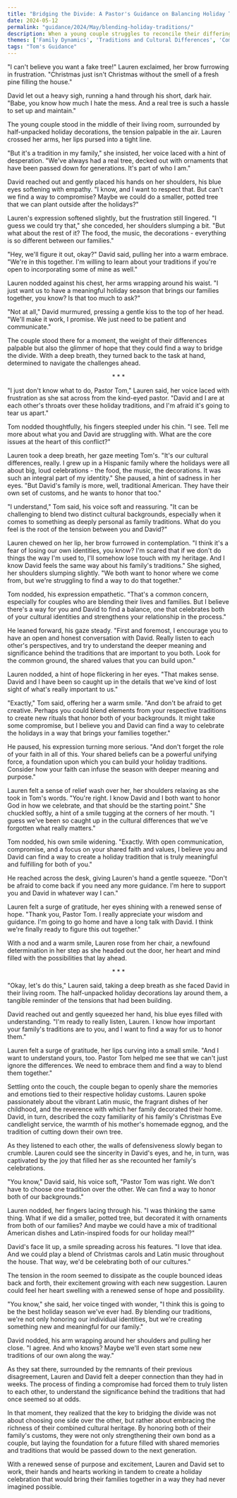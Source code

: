 ```yaml
---
title: "Bridging the Divide: A Pastor's Guidance on Balancing Holiday Traditions - Tom's Guidance 11"
date: 2024-05-12
permalink: "guidance/2024/May/blending-holiday-traditions/"
description: When a young couple struggles to reconcile their differing holiday traditions, they seek guidance from Pastor Tom Rhodes to navigate the cultural and emotional challenges. As they work to find a balance that honors both of their families' customs, they uncover deeper issues within their relationship and learn to strengthen their bond through open communication and a renewed focus on their shared values.
themes: ['Family Dynamics', 'Traditions and Cultural Differences', 'Communication and Compromise', 'Spiritual Guidance', 'Relationship Strengthening']
tags: "Tom's Guidance"
---
```

"I can't believe you want a fake tree!" Lauren exclaimed, her brow furrowing in frustration. "Christmas just isn't Christmas without the smell of a fresh pine filling the house."

David let out a heavy sigh, running a hand through his short, dark hair. "Babe, you know how much I hate the mess. And a real tree is such a hassle to set up and maintain."

The young couple stood in the middle of their living room, surrounded by half-unpacked holiday decorations, the tension palpable in the air. Lauren crossed her arms, her lips pursed into a tight line.

"But it's a tradition in my family," she insisted, her voice laced with a hint of desperation. "We've always had a real tree, decked out with ornaments that have been passed down for generations. It's part of who I am."

David reached out and gently placed his hands on her shoulders, his blue eyes softening with empathy. "I know, and I want to respect that. But can't we find a way to compromise? Maybe we could do a smaller, potted tree that we can plant outside after the holidays?"

Lauren's expression softened slightly, but the frustration still lingered. "I guess we could try that," she conceded, her shoulders slumping a bit. "But what about the rest of it? The food, the music, the decorations - everything is so different between our families."

"Hey, we'll figure it out, okay?" David said, pulling her into a warm embrace. "We're in this together. I'm willing to learn about your traditions if you're open to incorporating some of mine as well."

Lauren nodded against his chest, her arms wrapping around his waist. "I just want us to have a meaningful holiday season that brings our families together, you know? Is that too much to ask?"

"Not at all," David murmured, pressing a gentle kiss to the top of her head. "We'll make it work, I promise. We just need to be patient and communicate."

The couple stood there for a moment, the weight of their differences palpable but also the glimmer of hope that they could find a way to bridge the divide. With a deep breath, they turned back to the task at hand, determined to navigate the challenges ahead.

<center>* * *</center>

"I just don't know what to do, Pastor Tom," Lauren said, her voice laced with frustration as she sat across from the kind-eyed pastor. "David and I are at each other's throats over these holiday traditions, and I'm afraid it's going to tear us apart."

Tom nodded thoughtfully, his fingers steepled under his chin. "I see. Tell me more about what you and David are struggling with. What are the core issues at the heart of this conflict?"

Lauren took a deep breath, her gaze meeting Tom's. "It's our cultural differences, really. I grew up in a Hispanic family where the holidays were all about big, loud celebrations - the food, the music, the decorations. It was such an integral part of my identity." She paused, a hint of sadness in her eyes. "But David's family is more, well, traditional American. They have their own set of customs, and he wants to honor that too."

"I understand," Tom said, his voice soft and reassuring. "It can be challenging to blend two distinct cultural backgrounds, especially when it comes to something as deeply personal as family traditions. What do you feel is the root of the tension between you and David?"

Lauren chewed on her lip, her brow furrowed in contemplation. "I think it's a fear of losing our own identities, you know? I'm scared that if we don't do things the way I'm used to, I'll somehow lose touch with my heritage. And I know David feels the same way about his family's traditions." She sighed, her shoulders slumping slightly. "We both want to honor where we come from, but we're struggling to find a way to do that together."

Tom nodded, his expression empathetic. "That's a common concern, especially for couples who are blending their lives and families. But I believe there's a way for you and David to find a balance, one that celebrates both of your cultural identities and strengthens your relationship in the process."

He leaned forward, his gaze steady. "First and foremost, I encourage you to have an open and honest conversation with David. Really listen to each other's perspectives, and try to understand the deeper meaning and significance behind the traditions that are important to you both. Look for the common ground, the shared values that you can build upon."

Lauren nodded, a hint of hope flickering in her eyes. "That makes sense. David and I have been so caught up in the details that we've kind of lost sight of what's really important to us."

"Exactly," Tom said, offering her a warm smile. "And don't be afraid to get creative. Perhaps you could blend elements from your respective traditions to create new rituals that honor both of your backgrounds. It might take some compromise, but I believe you and David can find a way to celebrate the holidays in a way that brings your families together."

He paused, his expression turning more serious. "And don't forget the role of your faith in all of this. Your shared beliefs can be a powerful unifying force, a foundation upon which you can build your holiday traditions. Consider how your faith can infuse the season with deeper meaning and purpose."

Lauren felt a sense of relief wash over her, her shoulders relaxing as she took in Tom's words. "You're right. I know David and I both want to honor God in how we celebrate, and that should be the starting point." She chuckled softly, a hint of a smile tugging at the corners of her mouth. "I guess we've been so caught up in the cultural differences that we've forgotten what really matters."

Tom nodded, his own smile widening. "Exactly. With open communication, compromise, and a focus on your shared faith and values, I believe you and David can find a way to create a holiday tradition that is truly meaningful and fulfilling for both of you."

He reached across the desk, giving Lauren's hand a gentle squeeze. "Don't be afraid to come back if you need any more guidance. I'm here to support you and David in whatever way I can."

Lauren felt a surge of gratitude, her eyes shining with a renewed sense of hope. "Thank you, Pastor Tom. I really appreciate your wisdom and guidance. I'm going to go home and have a long talk with David. I think we're finally ready to figure this out together."

With a nod and a warm smile, Lauren rose from her chair, a newfound determination in her step as she headed out the door, her heart and mind filled with the possibilities that lay ahead.

<center>* * *</center>

"Okay, let's do this," Lauren said, taking a deep breath as she faced David in their living room. The half-unpacked holiday decorations lay around them, a tangible reminder of the tensions that had been building.

David reached out and gently squeezed her hand, his blue eyes filled with understanding. "I'm ready to really listen, Lauren. I know how important your family's traditions are to you, and I want to find a way for us to honor them."

Lauren felt a surge of gratitude, her lips curving into a small smile. "And I want to understand yours, too. Pastor Tom helped me see that we can't just ignore the differences. We need to embrace them and find a way to blend them together."

Settling onto the couch, the couple began to openly share the memories and emotions tied to their respective holiday customs. Lauren spoke passionately about the vibrant Latin music, the fragrant dishes of her childhood, and the reverence with which her family decorated their home. David, in turn, described the cozy familiarity of his family's Christmas Eve candlelight service, the warmth of his mother's homemade eggnog, and the tradition of cutting down their own tree.

As they listened to each other, the walls of defensiveness slowly began to crumble. Lauren could see the sincerity in David's eyes, and he, in turn, was captivated by the joy that filled her as she recounted her family's celebrations.

"You know," David said, his voice soft, "Pastor Tom was right. We don't have to choose one tradition over the other. We can find a way to honor both of our backgrounds."

Lauren nodded, her fingers lacing through his. "I was thinking the same thing. What if we did a smaller, potted tree, but decorated it with ornaments from both of our families? And maybe we could have a mix of traditional American dishes and Latin-inspired foods for our holiday meal?"

David's face lit up, a smile spreading across his features. "I love that idea. And we could play a blend of Christmas carols and Latin music throughout the house. That way, we'd be celebrating both of our cultures."

The tension in the room seemed to dissipate as the couple bounced ideas back and forth, their excitement growing with each new suggestion. Lauren could feel her heart swelling with a renewed sense of hope and possibility.

"You know," she said, her voice tinged with wonder, "I think this is going to be the best holiday season we've ever had. By blending our traditions, we're not only honoring our individual identities, but we're creating something new and meaningful for our family."

David nodded, his arm wrapping around her shoulders and pulling her close. "I agree. And who knows? Maybe we'll even start some new traditions of our own along the way."

As they sat there, surrounded by the remnants of their previous disagreement, Lauren and David felt a deeper connection than they had in weeks. The process of finding a compromise had forced them to truly listen to each other, to understand the significance behind the traditions that had once seemed so at odds.

In that moment, they realized that the key to bridging the divide was not about choosing one side over the other, but rather about embracing the richness of their combined cultural heritage. By honoring both of their family's customs, they were not only strengthening their own bond as a couple, but laying the foundation for a future filled with shared memories and traditions that would be passed down to the next generation.

With a renewed sense of purpose and excitement, Lauren and David set to work, their hands and hearts working in tandem to create a holiday celebration that would bring their families together in a way they had never imagined possible.

